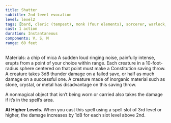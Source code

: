 ```yaml
---
title: Shatter
subtitle: 2nd-level evocation
level: level2
tags: [bard, cleric (tempest), monk (four elements), sorcerer, warlock, wizard, level2, evocation]
cast: 1 action
duration: Instantaneous
components: V, S, M
range: 60 feet
---
```

Materials: a chip of mica
A sudden loud ringing noise, painfully intense, erupts from a point of your choice within range. Each creature in a 10-foot-radius sphere centered on that point must make a Constitution saving throw. A creature takes 3d8 thunder damage on a failed save, or half as much damage on a successful one. A creature made of inorganic material such as stone, crystal, or metal has disadvantage on this saving throw.

A nonmagical object that isn’t being worn or carried also takes the damage if it’s in the spell’s area.

**At Higher Levels.** When you cast this spell using a spell slot of 3rd level or higher, the damage increases by 1d8 for each slot level above 2nd.